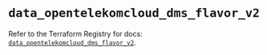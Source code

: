 # `data_opentelekomcloud_dms_flavor_v2`

Refer to the Terraform Registry for docs: [`data_opentelekomcloud_dms_flavor_v2`](https://registry.terraform.io/providers/opentelekomcloud/opentelekomcloud/1.36.40/docs/data-sources/dms_flavor_v2).
